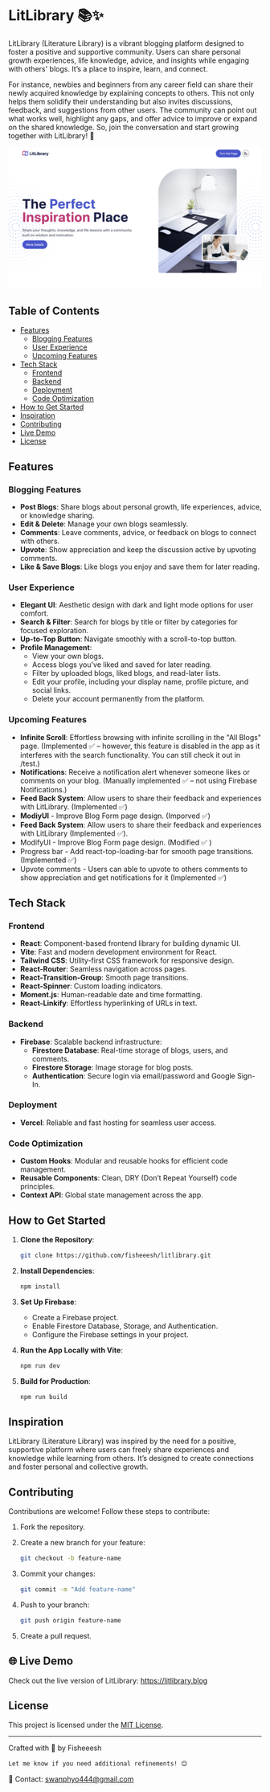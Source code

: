 # LitLibrary 📚✨  

LitLibrary (Literature Library) is a vibrant blogging platform designed to foster a positive and supportive community. Users can share personal growth experiences, life knowledge, advice, and insights while engaging with others' blogs. It’s a place to inspire, learn, and connect.  

For instance, newbies and beginners from any career field can share their newly acquired knowledge by explaining concepts to others. This not only helps them solidify their understanding but also invites discussions, feedback, and suggestions from other users. The community can point out what works well, highlight any gaps, and offer advice to improve or expand on the shared knowledge. So, join the conversation and start growing together with LitLibrary! 🚀  

![User Interface](./src/assets/preview.png)

## Table of Contents
- [Features](#features)
  - [Blogging Features](#blogging-features)
  - [User Experience](#user-experience)
  - [Upcoming Features](#upcoming-features)
- [Tech Stack](#tech-stack)
  - [Frontend](#frontend)
  - [Backend](#backend)
  - [Deployment](#deployment)
  - [Code Optimization](#code-optimization)
- [How to Get Started](#how-to-get-started)
- [Inspiration](#inspiration)
- [Contributing](#contributing)
- [Live Demo](#🌐-live-demo)
- [License](#license)

## Features  

### Blogging Features  
- **Post Blogs**: Share blogs about personal growth, life experiences, advice, or knowledge sharing.  
- **Edit & Delete**: Manage your own blogs seamlessly.  
- **Comments**: Leave comments, advice, or feedback on blogs to connect with others.  
- **Upvote**: Show appreciation and keep the discussion active by upvoting comments.
- **Like & Save Blogs**: Like blogs you enjoy and save them for later reading.  

### User Experience  
- **Elegant UI**: Aesthetic design with dark and light mode options for user comfort.  
- **Search & Filter**: Search for blogs by title or filter by categories for focused exploration.  
- **Up-to-Top Button**: Navigate smoothly with a scroll-to-top button.  
- **Profile Management**:  
  - View your own blogs.  
  - Access blogs you've liked and saved for later reading.  
  - Filter by uploaded blogs, liked blogs, and read-later lists.  
  - Edit your profile, including your display name, profile picture, and social links.
  - Delete your account permanently from the platform.

### Upcoming Features  
- **Infinite Scroll**: Effortless browsing with infinite scrolling in the "All Blogs" page.  (Implemented ✅ – however, this feature is disabled in the app as it interferes with the search functionality. You can still check it out in /test.)
- **Notifications**: Receive a notification alert whenever someone likes or comments on your blog. (Manually implemented ✅ – not using Firebase Notifications.)
- **Feed Back System**: Allow users to share their feedback and experiences with LitLibrary. (Implemented ✅)
- **ModiyUI** - Improve Blog Form page design. (Imporved ✅)
- **Feed Back System**: Allow users to share their feedback and experiences with LitLibrary (Implemented ✅).
- ModifyUI - Improve Blog Form page design. (Modified ✅ )
- Progress bar - Add react-top-loading-bar for smooth page transitions. (Implemented ✅)
- Upvote comments - Users can able to upvote to others comments to show appreciation and get notifications for it (Implemented ✅)

## Tech Stack  

### Frontend  
- **React**: Component-based frontend library for building dynamic UI.  
- **Vite**: Fast and modern development environment for React.  
- **Tailwind CSS**: Utility-first CSS framework for responsive design.  
- **React-Router**: Seamless navigation across pages.  
- **React-Transition-Group**: Smooth page transitions.  
- **React-Spinner**: Custom loading indicators.  
- **Moment.js**: Human-readable date and time formatting.  
- **React-Linkify**: Effortless hyperlinking of URLs in text.  

### Backend  
- **Firebase**: Scalable backend infrastructure:  
  - **Firestore Database**: Real-time storage of blogs, users, and comments.  
  - **Firestore Storage**: Image storage for blog posts.  
  - **Authentication**: Secure login via email/password and Google Sign-In.  

### Deployment  
- **Vercel**: Reliable and fast hosting for seamless user access.  

### Code Optimization  
- **Custom Hooks**: Modular and reusable hooks for efficient code management.  
- **Reusable Components**: Clean, DRY (Don’t Repeat Yourself) code principles.  
- **Context API**: Global state management across the app.  

## How to Get Started  

1. **Clone the Repository**:
  
   ```bash  
   git clone https://github.com/fisheeesh/litlibrary.git  
2. **Install Dependencies**:
   ```bash  
   npm install
3. **Set Up Firebase**:  
   - Create a Firebase project.
   - Enable Firestore Database, Storage, and Authentication.
   - Configure the Firebase settings in your project.
4. **Run the App Locally with Vite**:  
   ```bash  
   npm run dev  
5. **Build for Production**:  
   ```bash  
   npm run build
## Inspiration

LitLibrary (Literature Library) was inspired by the need for a positive, supportive platform where users can freely share experiences and knowledge while learning from others. It’s designed to create connections and foster personal and collective growth.

## Contributing
Contributions are welcome! Follow these steps to contribute:
1. Fork the repository.
2. Create a new branch for your feature:
   
   ```bash
   git checkout -b feature-name
4. Commit your changes:
   ```bash
   git commit -m "Add feature-name"
5. Push to your branch:
   ```bash
   git push origin feature-name
6. Create a pull request.

## 🌐 Live Demo
Check out the live version of LitLibrary: https://litlibrary.blog

## License
This project is licensed under the [MIT License](LICENSE.md).

---
Crafted with 💖 by Fisheeesh
```bash
Let me know if you need additional refinements! 😊
```
📧 Contact: [swanphyo444@gmail.com](mailto:swanphyo444@gmail.com)

